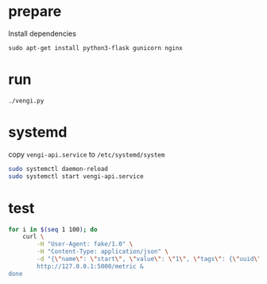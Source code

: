# prepare

Install dependencies

`sudo apt-get install python3-flask gunicorn nginx`

# run

`./vengi.py`

# systemd

copy `vengi-api.service` to `/etc/systemd/system`

```sh
sudo systemctl daemon-reload
sudo systemctl start vengi-api.service
```

# test

```sh
for i in $(seq 1 100); do
	curl \
		-H "User-Agent: fake/1.0" \
		-H "Content-Type: application/json" \
		-d "{\"name\": \"start\", \"value\": \"1\", \"tags\": {\"uuid\": \"$(uuidgen)\", \"tagname\": \"tagvalue\"}}' \
		http://127.0.0.1:5000/metric &
done
```
